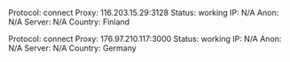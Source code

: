 Protocol: connect
Proxy: 116.203.15.29:3128
Status: working
IP: N/A
Anon: N/A
Server: N/A
Country: Finland

Protocol: connect
Proxy: 176.97.210.117:3000
Status: working
IP: N/A
Anon: N/A
Server: N/A
Country: Germany

